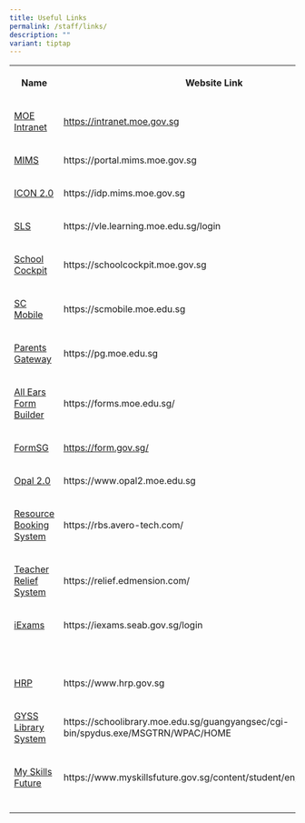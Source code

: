 ```yaml
---
title: Useful Links
permalink: /staff/links/
description: ""
variant: tiptap
---
```

<table><tbody><tr><th rowspan="1" colspan="1"><p>Name</p></th><th rowspan="1" colspan="1"><p>Website Link</p></th><th rowspan="1" colspan="1"><p></p></th></tr><tr><td rowspan="1" colspan="1"><p><a href="https://intranet.moe.gov.sg" rel="noopener noreferrer nofollow" target="_blank">MOE Intranet</a></p></td><td rowspan="1" colspan="1"><p><a href="https://intranet.moe.gov.sg" rel="noopener noreferrer nofollow" target="_blank">https://intranet.moe.gov.sg</a></p></td><td rowspan="1" colspan="1"><p></p></td></tr><tr><td rowspan="1" colspan="1"><p><a href="https://portal.mims.moe.gov.sg" rel="noopener noreferrer nofollow" target="_blank">MIMS</a></p></td><td rowspan="1" colspan="1"><p>https://portal.mims.moe.gov.sg</p></td><td rowspan="1" colspan="1"><p></p></td></tr><tr><td rowspan="1" colspan="1"><p><a href="https://idp.mims.moe.gov.sg/" rel="noopener noreferrer nofollow" target="_blank">ICON 2.0</a></p></td><td rowspan="1" colspan="1"><p>https://idp.mims.moe.gov.sg</p></td><td rowspan="1" colspan="1"><p></p></td></tr><tr><td rowspan="1" colspan="1"><p><a href="https://vle.learning.moe.edu.sg/login" rel="noopener noreferrer nofollow" target="_blank">SLS</a></p></td><td rowspan="1" colspan="1"><p>https://vle.learning.moe.edu.sg/login</p></td><td rowspan="1" colspan="1"><p></p></td></tr><tr><td rowspan="1" colspan="1"><p><a href="https://schoolcockpit.moe.gov.sg/" rel="noopener noreferrer nofollow" target="_blank">School Cockpit</a></p></td><td rowspan="1" colspan="1"><p>https://schoolcockpit.moe.gov.sg</p></td><td rowspan="1" colspan="1"><p></p></td></tr><tr><td rowspan="1" colspan="1"><p><a href="https://scmobile.moe.edu.sg" rel="noopener noreferrer nofollow" target="_blank">SC Mobile</a></p></td><td rowspan="1" colspan="1"><p>https://scmobile.moe.edu.sg</p></td><td rowspan="1" colspan="1"><p></p></td></tr><tr><td rowspan="1" colspan="1"><p><a href="https://pg.moe.edu.sg" rel="noopener noreferrer nofollow" target="_blank">Parents Gateway</a></p></td><td rowspan="1" colspan="1"><p>https://pg.moe.edu.sg</p></td><td rowspan="1" colspan="1"><p></p></td></tr><tr><td rowspan="1" colspan="1"><p><a href="https://forms.moe.edu.sg/" rel="noopener noreferrer nofollow" target="_blank">All Ears Form Builder</a></p></td><td rowspan="1" colspan="1"><p>https://forms.moe.edu.sg/</p></td><td rowspan="1" colspan="1"><p></p></td></tr><tr><td rowspan="1" colspan="1"><p><a href="https://form.gov.sg/" rel="noopener noreferrer nofollow" target="_blank">FormSG</a></p></td><td rowspan="1" colspan="1"><p><a href="https://form.gov.sg/" rel="noopener noreferrer nofollow" target="_blank">https://form.gov.sg/</a></p></td><td rowspan="1" colspan="1"><p></p></td></tr><tr><td rowspan="1" colspan="1"><p><a href="https://www.opal2.moe.edu.sg" rel="noopener noreferrer nofollow" target="_blank">Opal 2.0</a></p></td><td rowspan="1" colspan="1"><p>https://www.opal2.moe.edu.sg</p></td><td rowspan="1" colspan="1"><p></p></td></tr><tr><td rowspan="1" colspan="1"><p><a href="https://rbs.avero-tech.com/" rel="noopener noreferrer nofollow" target="_blank">Resource Booking System</a></p></td><td rowspan="1" colspan="1"><p>https://rbs.avero-tech.com/</p></td><td rowspan="1" colspan="1"><p></p></td></tr><tr><td rowspan="1" colspan="1"><p><a href="https://relief.edmension.com/" rel="noopener noreferrer nofollow" target="_blank">Teacher Relief System</a></p></td><td rowspan="1" colspan="1"><p>https://relief.edmension.com/</p></td><td rowspan="1" colspan="1"><p></p></td></tr><tr><td rowspan="1" colspan="1"><p><a href="https://iexams.seab.gov.sg/login" rel="noopener noreferrer nofollow" target="_blank">iExams</a></p></td><td rowspan="1" colspan="1"><p>https://iexams.seab.gov.sg/login</p></td><td rowspan="1" colspan="1"><p></p></td></tr><tr><td rowspan="1" colspan="1"><p></p></td><td rowspan="1" colspan="1"><p></p></td><td rowspan="1" colspan="1"><p></p></td></tr><tr><td rowspan="1" colspan="1"><p></p></td><td rowspan="1" colspan="1"><p></p></td><td rowspan="1" colspan="1"><p></p></td></tr><tr><td rowspan="1" colspan="1"><p><a href="https://www.hrp.gov.sg" rel="noopener noreferrer nofollow" target="_blank">HRP</a></p></td><td rowspan="1" colspan="1"><p>https://www.hrp.gov.sg</p></td><td rowspan="1" colspan="1"><p></p></td></tr><tr><td rowspan="1" colspan="1"><p><a href="https://schoolibrary.moe.edu.sg/guangyangsec/cgi-bin/spydus.exe/MSGTRN/WPAC/HOME" rel="noopener noreferrer nofollow" target="_blank">GYSS Library System</a></p></td><td rowspan="1" colspan="1"><p>https://schoolibrary.moe.edu.sg/guangyangsec/cgi-bin/spydus.exe/MSGTRN/WPAC/HOME</p></td><td rowspan="1" colspan="1"><p></p></td></tr><tr><td rowspan="1" colspan="1"><p><a href="https://www.myskillsfuture.gov.sg/content/student/en/secondary.html" rel="noopener noreferrer nofollow" target="_blank">My Skills Future</a></p></td><td rowspan="1" colspan="1"><p>https://www.myskillsfuture.gov.sg/content/student/en/secondary.html</p></td><td rowspan="1" colspan="1"><p></p></td></tr><tr><td rowspan="1" colspan="1"><p></p></td><td rowspan="1" colspan="1"><p></p></td><td rowspan="1" colspan="1"><p></p></td></tr></tbody></table><p></p>